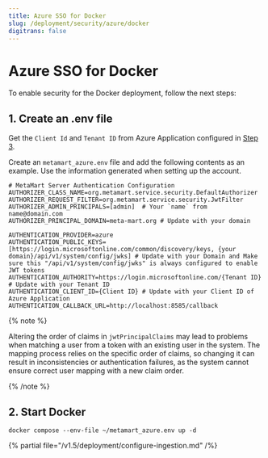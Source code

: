 ```yaml
---
title: Azure SSO for Docker
slug: /deployment/security/azure/docker
digitrans: false
---
```


# Azure SSO for Docker

To enable security for the Docker deployment, follow the next steps:

## 1. Create an .env file

Get the `Client Id` and `Tenant ID` from Azure Application configured in [Step 3](/deployment/security/azure#step-3-where-to-find-the-credentials).

Create an `metamart_azure.env` file and add the following contents as an example. Use the information
generated when setting up the account.

```shell
# MetaMart Server Authentication Configuration
AUTHORIZER_CLASS_NAME=org.metamart.service.security.DefaultAuthorizer
AUTHORIZER_REQUEST_FILTER=org.metamart.service.security.JwtFilter
AUTHORIZER_ADMIN_PRINCIPALS=[admin]  # Your `name` from name@domain.com
AUTHORIZER_PRINCIPAL_DOMAIN=meta-mart.org # Update with your domain

AUTHENTICATION_PROVIDER=azure
AUTHENTICATION_PUBLIC_KEYS=[https://login.microsoftonline.com/common/discovery/keys, {your domain}/api/v1/system/config/jwks] # Update with your Domain and Make sure this "/api/v1/system/config/jwks" is always configured to enable JWT tokens
AUTHENTICATION_AUTHORITY=https://login.microsoftonline.com/{Tenant ID} # Update with your Tenant ID
AUTHENTICATION_CLIENT_ID={Client ID} # Update with your Client ID of Azure Application
AUTHENTICATION_CALLBACK_URL=http://localhost:8585/callback
```

{% note %}

Altering the order of claims in `jwtPrincipalClaims` may lead to problems when matching a user from a token with an existing user in the system. The mapping process relies on the specific order of claims, so changing it can result in inconsistencies or authentication failures, as the system cannot ensure correct user mapping with a new claim order.

{% /note %}

## 2. Start Docker

```commandline
docker compose --env-file ~/metamart_azure.env up -d
```

{% partial file="/v1.5/deployment/configure-ingestion.md" /%}
